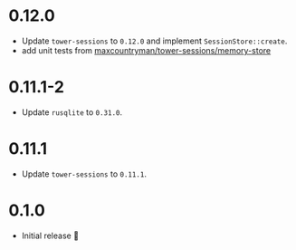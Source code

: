 # 0.12.0

- Update `tower-sessions` to `0.12.0` and implement `SessionStore::create`.
- add unit tests from [maxcountryman/tower-sessions/memory-store](https://github.com/maxcountryman/tower-sessions/blob/6ad8933b4f5e71f3202f0c1a28f194f3db5234c8/memory-store/src/lib.rs#L62)

# 0.11.1-2

- Update `rusqlite` to `0.31.0`.

# 0.11.1

- Update `tower-sessions` to `0.11.1`.

# 0.1.0

- Initial release :tada: